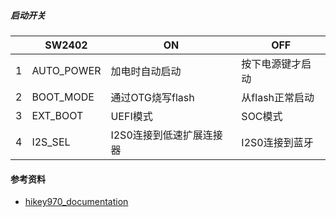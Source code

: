 ##### 启动开关

|      | SW2402     | ON                       | OFF              |
| ---- | ---------- | ------------------------ | ---------------- |
| 1    | AUTO_POWER | 加电时自动启动           | 按下电源键才启动 |
| 2    | BOOT_MODE  | 通过OTG烧写flash         | 从flash正常启动  |
| 3    | EXT_BOOT   | UEFI模式                 | SOC模式          |
| 4    | I2S_SEL    | I2S0连接到低速扩展连接器 | I2S0连接到蓝牙   |



#### 参考资料

- [hikey970_documentation](https://www.96boards.org/documentation/consumer/hikey/hikey970/)